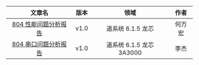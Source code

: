 |                                    文章名                                    | 版本 |           领域           |  作者  |
| :--------------------------------------------------------------------------: | :--: | :----------------------: | :----: |
| [804 性能问题分析报告](/龙芯平台/804性能问题分析报告/804性能问题分析报告.md) | v1.0 |    道系统 6.1.5 龙芯     | 何万宏 |
| [804 串口问题分析报告](/龙芯平台/804串口问题分析报告/804串口问题分析报告.md) | v1.0 | 道系统 6.1.5 龙芯 3A3000 |  李杰  |
